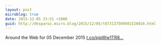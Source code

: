 ```yaml
---
layout: post
microblog: true
date: 2015-12-05 23:51 +1000
guid: http://desparoz.micro.blog/2015/12/05/t673137509501526016.html
---
```

Around the Web for 05 December 2015 [t.co/pjpWw1TR8...](https://t.co/pjpWw1TR8y)

